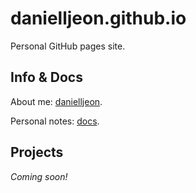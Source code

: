 # danielljeon.github.io

Personal GitHub pages site.

## Info & Docs

About me: [danielljeon](danielljeon).

Personal notes: [docs](docs).

## Projects

_Coming soon!_
